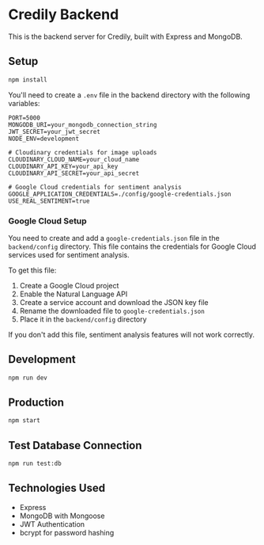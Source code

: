 # Credily Backend

This is the backend server for Credily, built with Express and MongoDB.

## Setup

```bash
npm install
```

You'll need to create a `.env` file in the backend directory with the following variables:

```
PORT=5000
MONGODB_URI=your_mongodb_connection_string
JWT_SECRET=your_jwt_secret
NODE_ENV=development

# Cloudinary credentials for image uploads
CLOUDINARY_CLOUD_NAME=your_cloud_name
CLOUDINARY_API_KEY=your_api_key
CLOUDINARY_API_SECRET=your_api_secret

# Google Cloud credentials for sentiment analysis
GOOGLE_APPLICATION_CREDENTIALS=./config/google-credentials.json
USE_REAL_SENTIMENT=true
```

### Google Cloud Setup

You need to create and add a `google-credentials.json` file in the `backend/config` directory. This file contains the credentials for Google Cloud services used for sentiment analysis.

To get this file:

1. Create a Google Cloud project
2. Enable the Natural Language API
3. Create a service account and download the JSON key file
4. Rename the downloaded file to `google-credentials.json`
5. Place it in the `backend/config` directory

If you don't add this file, sentiment analysis features will not work correctly.

## Development

```bash
npm run dev
```

## Production

```bash
npm start
```

## Test Database Connection

```bash
npm run test:db
```

## Technologies Used

- Express
- MongoDB with Mongoose
- JWT Authentication
- bcrypt for password hashing
